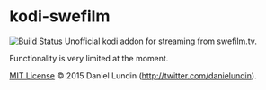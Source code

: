 # kodi-swefilm

[![Build Status](https://travis-ci.org/daniel-lundin/kodi-swefilm.svg?branch=master)](https://travis-ci.org/daniel-lundin/kodi-swefilm)
Unofficial kodi addon for streaming from swefilm.tv.

Functionality is very limited at the moment.

[MIT License](LICENSE.txt) © 2015 Daniel Lundin (http://twitter.com/danielundin).

